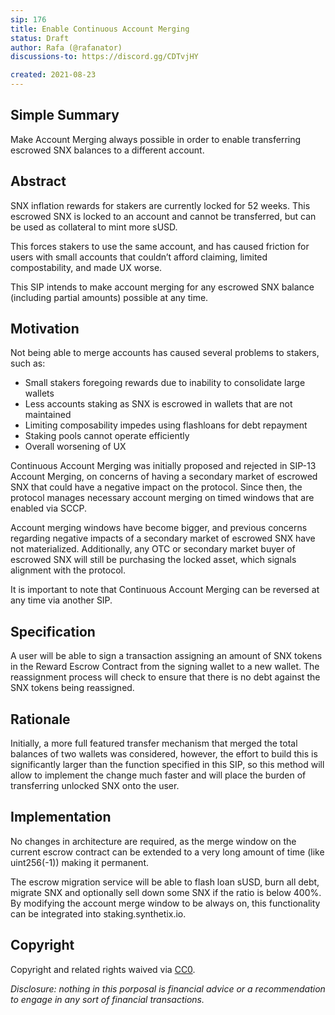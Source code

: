 ```yaml
---
sip: 176
title: Enable Continuous Account Merging
status: Draft
author: Rafa (@rafanator)
discussions-to: https://discord.gg/CDTvjHY

created: 2021-08-23
---
```

<!--You can leave these HTML comments in your merged SIP and delete the visible duplicate text guides, they will not appear and may be helpful to refer to if you edit it again. This is the suggested template for new SIPs. Note that an SIP number will be assigned by an editor. When opening a pull request to submit your SIP, please use an abbreviated title in the filename, `sip-draft_title_abbrev.md`. The title should be 44 characters or less.-->

## Simple Summary
<!--"If you can't explain it simply, you don't understand it well enough." Provide a simplified and layman-accessible explanation of the SIP.-->
Make Account Merging always possible in order to enable transferring escrowed SNX balances to a different account.

## Abstract
<!--A short (~200 word) description of the technical issue being addressed.-->

SNX inflation rewards for stakers are currently locked for 52 weeks. This escrowed SNX is locked to an account and cannot be transferred, but can be used as collateral to mint more sUSD. 

This forces stakers to use the same account, and has caused friction for users with small accounts that couldn’t afford claiming, limited compostability, and made UX worse. 

This SIP intends to make account merging for any escrowed SNX balance (including partial amounts) possible at any time.  

## Motivation
<!--The motivation is critical for SIPs that want to change Synthetix. It should clearly explain why the existing protocol specification is inadequate to address the problem that the SIP solves. SIP submissions without sufficient motivation may be rejected outright.-->

Not being able to merge accounts has caused several problems to stakers, such as: 

- Small stakers foregoing rewards due to inability to consolidate large wallets
- Less accounts staking as SNX is escrowed in wallets that are not maintained
- Limiting composability impedes using flashloans for debt repayment 
- Staking pools cannot operate efficiently 
- Overall worsening of UX

Continuous Account Merging was initially proposed and rejected in SIP-13 Account Merging, on concerns of having a secondary market of escrowed SNX that could have a negative impact on the protocol. Since then, the protocol manages necessary account merging on timed windows that are enabled via SCCP.

Account merging windows have become bigger, and previous concerns regarding negative impacts of a secondary market of escrowed SNX have not materialized. Additionally, any OTC or secondary market buyer of escrowed SNX will still be purchasing the locked asset, which signals alignment with the protocol. 

It is important to note that Continuous Account Merging can be reversed at any time via another SIP.

## Specification
<!--The technical specification should describe the syntax and semantics of any new feature.-->
A user will be able to sign a transaction assigning an amount of SNX tokens in the Reward Escrow Contract from the signing wallet to a new wallet. The reassignment process will check to ensure that there is no debt against the SNX tokens being reassigned. 

## Rationale
<!--The rationale fleshes out the specification by describing what motivated the design and why particular design decisions were made. It should describe alternate designs that were considered and related work, e.g. how the feature is supported in other languages. The rationale may also provide evidence of consensus within the community, and should discuss important objections or concerns raised during discussion.-->
Initially, a more full featured transfer mechanism that merged the total balances of two wallets was considered, however, the effort to build this is significantly larger than the function specified in this SIP, so this method will allow to implement the change much faster and will place the burden of transferring unlocked SNX onto the user.

## Implementation
<!--The implementations must be completed before any SIP is given status "Implemented", but it need not be completed before the SIP is "Approved". While there is merit to the approach of reaching consensus on the specification and rationale before writing code, the principle of "rough consensus and running code" is still useful when it comes to resolving many discussions of API details.-->


No changes in architecture are required, as the merge window on the current escrow contract can be extended to a very long amount of time (like uint256(-1)) making it permanent.

The escrow migration service will be able to flash loan sUSD, burn all debt, migrate SNX and optionally sell down some SNX if the ratio is below 400%. By modifying the account merge window to be always on, this functionality can be integrated into staking.synthetix.io.

## Copyright
Copyright and related rights waived via [CC0](https://creativecommons.org/publicdomain/zero/1.0/).

*Disclosure: nothing in this porposal is financial advice or a recommendation to engage in any sort of financial transactions.* 
